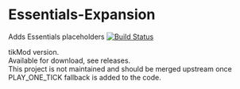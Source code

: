 # Essentials-Expansion
Adds Essentials placeholders
[![Build Status](http://ci.extendedclip.com/buildStatus/icon?job=Essentials-Expansion)](http://ci.extendedclip.com/job/Essentials-Expansion/)

tikMod version.
<br>
Available for download, see releases.
<br>
This project is not maintained and should be merged upstream once PLAY_ONE_TICK fallback is added to the code.
